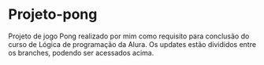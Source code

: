# Projeto-pong

Projeto de jogo Pong realizado por mim como requisito para conclusão do curso de Lógica de programação da Alura.
Os updates estão divididos entre os branches, podendo ser acessados acima.
